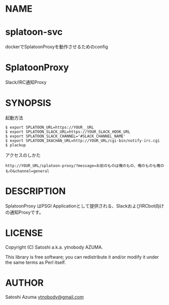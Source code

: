 # NAME
# splatoon-svc #

dockerでSplatoonProxyを動作させるためのconfig

# SplatoonProxy #

Slack/IRC通知Proxy

  
# SYNOPSIS

起動方法

    $ export SPLATOON_URL=https://YOUR__URL
    $ export SPLATOON_SLACK_URL=https://YOUR_SLACK_HOOK_URL
    $ export SPLATOON_SLACK_CHANNEL='#SLACK_CHANNEL_NAME'
    $ export SPLATOON_IKACHAN_URL=http://YOUR_URL/cgi-bin/notify-irc.cgi
    $ plackup

アクセスのしかた

    http://YOUR_URL/splatoon-proxy/?message=お前のものは俺のもの、俺のものも俺のもの&channel=general

# DESCRIPTION

SplatoonProxy はPSGI Applicationとして提供される、SlackおよびIRCbot向けの通知Proxyです。

  
# LICENSE

Copyright (C) Satoshi a.k.a. ytnobody AZUMA.

This library is free software; you can redistribute it and/or modify
it under the same terms as Perl itself.

  
# AUTHOR

Satoshi Azuma <ytnobody@gmail.com>
